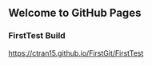 ## Welcome to GitHub Pages

### FirstTest Build
 <a href="https://ctran15.github.io/FirstGit/FirstTest">https://ctran15.github.io/FirstGit/FirstTest<a>
